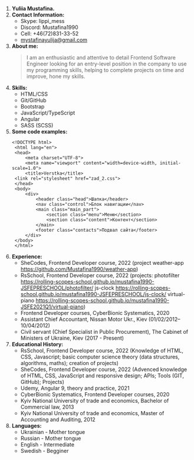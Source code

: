 1. **Yuliia Mustafina.**
2. **Contact Information:**
   - Skype: lippi_mess
   - Discord: Mustafina1990
   - Cell: +46(72)831-33-52
   - mystafinayulija@gmail.com
3. **About me:**
   > I am an enthusiastic and attentive to detail Frontend Software Engineer
   > looking for an entry-level position in the company to use my programming skills,
   > helping to complete projects on time and improve, hone my skills.
4. **Skills:**
   - HTML/CSS
   - Git/GitHub
   - Bootstrap
   - JavaScript/TypeScript
   - Angular
   - SASS (SCSS)
5. **Some code examples:**
   ```
   <!DOCTYPE html>
    <html lang="en">
    <head>
        <meta charset="UTF-8">
        <meta name="viewport" content="width=device-width, initial-scale=1.0">
        <title>Verstka</title>
    <link rel="stylesheet" href="zad_2.css">
    </head>
    <body>
        <div>
            <header class="head">Шапка</header>
            <nav class="control">Блок навигации</nav>
            <main class="main_part">
                <section class="menu">Меню</section>
                <section class="content">Контент</section>
            </main>
            <footer class="contacts">Подвал сайта</footer>
        </div>
    </body>
    </html>
   ```
6. **Experience:**
   - SheCodes, Frontend Developer course, 2022 (project weather-app https://github.com/Mustafina1990/weather-app)
   - RsSchool, Frontend Developer course, 2022 (projects:
     photofilter https://rolling-scopes-school.github.io/mustafina1990-JSFEPRESCHOOL/photofilter/
     js-clock https://rolling-scopes-school.github.io/mustafina1990-JSFEPRESCHOOL/js-clock/
     virtual-piano https://rolling-scopes-school.github.io/mustafina1990-JSFE2021Q1/virtual-piano)
   - Frontend Developer courses, CyberBionic Systematics, 2020
   - Assistant Chief Accountant, Nissan Motor Ukr., Kiev (01/02/2012–10/04/2012)
   - Civil servant (Chief Specialist in Public Procurement), The Cabinet of Ministers of Ukraine, Kiev (2017 - Present)
7. **Educational History:**
   - RsSchool, Frontend Developer course, 2022 (Knowledge of HTML, CSS, Javascript; basic computer science theory (data structures, algorithms, maths); creation of projects)
   - SheCodes, Frontend Developer course, 2022 (Advenced knowledge of HTML, CSS, JavaScript and responsive design; APIs; Tools (GIT, GitHub); Projects)
   - Udemy, Angular 9, theory and practice, 2021
   - CyberBionic Systematics, Frontend Developer courses, 2020
   - Kyiv National University of trade and economics, Bachelor of Commercial law, 2013
   - Kyiv National University of trade and economics, Master of Accounting and Auditing, 2012
8. **Languages:**
   - Ukrainian - Mother tongue
   - Russian - Mother tongue
   - English - Intermediate
   - Swedish - Begginer
